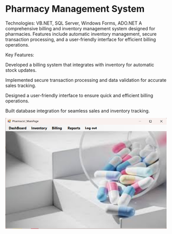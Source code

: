 # Pharmacy Management System
Technologies: VB.NET, SQL Server, Windows Forms, ADO.NET
A comprehensive billing and inventory management system designed for pharmacies. Features include automatic inventory management, secure transaction processing, and a user-friendly interface for efficient billing operations.

Key Features:

Developed a billing system that integrates with inventory for automatic stock updates.

Implemented secure transaction processing and data validation for accurate sales tracking.

Designed a user-friendly interface to ensure quick and efficient billing operations.

Built database integration for seamless sales and inventory tracking.

![Pharmacist Main Page](https://github.com/Shaniya18/PMS/raw/master/images/Pharmacist%20MainPage.png)
